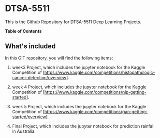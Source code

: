 # DTSA-5511
This is the Github Repository for DTSA-5511 Deep Learning Projects.

**Table of Contents**

## What's included
In this GIT repository, you will find the following items:
1. week3 Project, which includes the jupyter notebook for the Kaggle Competition of [https://www.kaggle.com/competitions/histopathologic-cancer-detection/overview].

2. week 4 Project, which includes the jupyter notebook for the Kaggle Competition of [https://www.kaggle.com/competitions/nlp-getting-started].

3. week 5 Project, which includes the jupyter notebook for the Kaggle Competition of [https://www.kaggle.com/competitions/gan-getting-started/overview].

4. Final Project, which includes the jupyter notebook for prediction rainfall in Australia.

